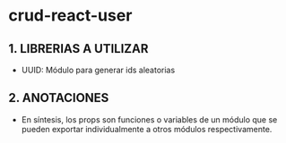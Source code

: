 # crud-react-user

## 1. LIBRERIAS A UTILIZAR 

- UUID: Módulo para generar ids aleatorias

## 2. ANOTACIONES

- En síntesis, los props son funciones o variables de un módulo que se pueden exportar individualmente a otros módulos respectivamente.
